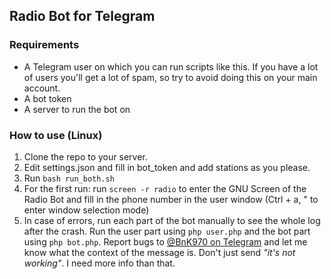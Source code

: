 ## Radio Bot for Telegram

### Requirements

* A Telegram user on which you can run scripts like this. If you have a lot of users you'll get a lot of spam, so try to avoid doing this on your main account.
* A bot token
* A server to run the bot on

### How to use (Linux)

1. Clone the repo to your server.
2. Edit settings.json and fill in bot_token and add stations as you please.
3. Run `bash run_both.sh`
4. For the first run: run `screen -r radio` to enter the GNU Screen of the Radio Bot and fill in the phone number in the user window (Ctrl + a, " to enter window selection mode)
5. In case of errors, run each part of the bot manually to see the whole log after the crash. Run the user part using `php user.php` and the bot part using `php bot.php`. Report bugs to [@BnK970 on Telegram](t.me/BnK970) and let me know what the context of the message is. Don't just send _"it's not working"_. I need more info than that.